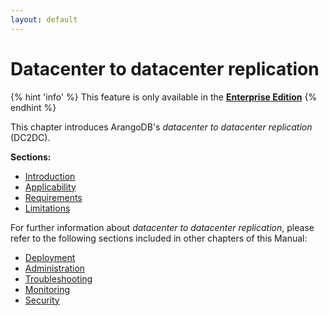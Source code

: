```yaml
---
layout: default
---
```

<!-- don't edit here, it's from https://@github.com/arangodb/arangosync.git / docs/Manual/ -->
# Datacenter to datacenter replication

{% hint 'info' %}
This feature is only available in the
[**Enterprise Edition**](https://www.arangodb.com/why-arangodb/arangodb-enterprise/)
{% endhint %}

This chapter introduces ArangoDB's _datacenter to datacenter replication_ (DC2DC).

**Sections:**

- [Introduction](architecture-deploymentmodes-dc2dc-introduction.html)
- [Applicability](architecture-deploymentmodes-dc2dc-applicability.html)
- [Requirements](architecture-deploymentmodes-dc2dc-requirements.html)
- [Limitations](architecture-deploymentmodes-dc2dc-limitations.html)

For further information about _datacenter to datacenter replication_, please refer to the following sections included in other chapters of this Manual:

- [Deployment](deployment-dc2dc.html)
- [Administration](administration-dc2dc.html)
- [Troubleshooting](troubleshooting-dc2dc.html)
- [Monitoring](monitoring-dc2dc.html)
- [Security](security-dc2dc.html)

